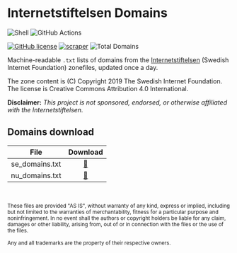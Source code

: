 # Internetstiftelsen Domains

![Shell](https://img.shields.io/badge/Shell-1E1F1C?style=for-the-badge&logo=gnu-bash&logoColor=white)
![GitHub Actions](https://img.shields.io/badge/GitHub_Actions-2088FF?style=for-the-badge&logo=github-actions&logoColor=white)

[![GitHub license](https://img.shields.io/badge/LICENSE-CC--BY--4.0-GREEN?style=for-the-badge)](LICENSE)
[![scraper](https://img.shields.io/github/workflow/status/elliotwutingfeng/InternetstiftelsenDomains/scraper?label=SCRAPER&style=for-the-badge)](https://github.com/elliotwutingfeng/InternetstiftelsenDomains/actions/workflows/scraper.yml)
<img src="https://tokei-rs.onrender.com/b1/github/elliotwutingfeng/InternetstiftelsenDomains?label=Total%20Domains&style=for-the-badge" alt="Total Domains"/>

Machine-readable `.txt` lists of domains from the [Internetstiftelsen](https://zonedata.iis.se) (Swedish Internet Foundation) zonefiles, updated once a day.

The zone content is (C) Copyright 2019 The Swedish Internet Foundation. The license is Creative Commons Attribution 4.0 International.

**Disclaimer:** _This project is not sponsored, endorsed, or otherwise affiliated with the Internetstiftelsen._

## Domains download

| File | Download |
|:-:|:-:|
| se_domains.txt | [:floppy_disk:](se_domains.txt?raw=true) |
| nu_domains.txt | [:floppy_disk:](nu_domains.txt?raw=true) |

&nbsp;

<sup>These files are provided "AS IS", without warranty of any kind, express or implied, including but not limited to the warranties of merchantability, fitness for a particular purpose and noninfringement. In no event shall the authors or copyright holders be liable for any claim, damages or other liability, arising from, out of or in connection with the files or the use of the files.</sup>

<sub>Any and all trademarks are the property of their respective owners.</sub>
